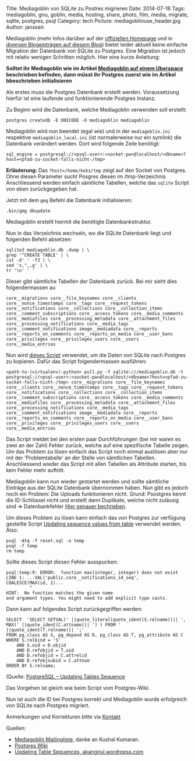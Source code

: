 Title: Mediagoblin von SQLite zu Postres migrieren
Date: 2014-07-16
Tags: mediagoblin, gnu, goblin, media, hosting, share, photo, film, media, migrate, sqlite, postgres, psql
Category: tech
Picture: mediagoblinuse_header.jpg
Author: janssen

Mediagoblin (mehr Infos darüber auf der [offiziellen Homepage](http://mediagoblin.org/) und in [diversen Blogeinträgen auf diesem Blog](http://blog.aurka.com/tag/mediagoblin.html)) bietet leider aktuell keine einfache Migration der Datenbank von SQLite zu Postgres. Eine Migration ist jedoch mit relativ wenigen Schritten möglich. Hier eine kurze Anleitung:

__Solltet ihr Mediagoblin wie im Artikel [Mediagoblin auf einem Uberspace](http://blog.aurka.com/mediagoblin-auf-uberspace.html) beschrieben befinden, dann müsst ihr Postgres zuerst wie im Artikel bbeschrieben initialisieren__

Als erstes muss die Postgres Datenbank erstellt werden. Voraussetzung hierfür ist eine laufende und funktionierende Postgres Instanz.

Zu Beginn wird die Datenbank, welche Mediagoblin verwenden soll erstellt:

	postgres createdb -E UNICODE -O mediagoblin mediagoblin

Mediagoblin wird nun beendet (egal wie) und in der `mediagoblin.ini` respektive `mediagoblin_local.ini` (ist normalerweise nur ein symlink) die Datenbank verändert werden. Dort wird folgende Zeile benötigt:

	sql_engine = postgresql://<psql-user>:<socket-pw>@localhost/<dbname>?host=<pfad-zu-socket-falls-nicht-/tmp>

__Erläuterung:__ Das `?host=/home/keks/tmp` zeigt auf den Socket von Postgres. Ohne diesen Parameter sucht Posgres diesen im /tmp-Verzeichnis. Anschliessend werden einfach sämtliche Tabellen, welche das `sqlite` Script von eben zurückgegeben hat.

Jetzt mit dem `gmg` Befehl die Datenbank initialisieren:

	.bin/gmg dbupdate

Mediagoblin erstellt hiermit die benötigte Datenbankstruktur.

Nun in das Verzeichnis wechseln, wo die SQLite Datenbank liegt und folgenden Befehl absetzen:

	sqlite3 mediagoblin.db .dump | \
	grep '^CREATE TABLE' | \
	cut -d' ' -f3 | \
	sed 's,",,g' | \
	tr '\n' ' '

Dieser gibt sämtliche Tabellen der Datenbank zurück. Bei mir sieht dies folgendermassen au
	
	core__migrations core__file_keynames core__clients core__nonce_timestamps core__tags core__request_tokens core__notifications core__collections core__collection_items core__comment_subscriptions core__access_tokens core__media_comments core__mediafiles core__processing_metadata core__attachment_files core__processing_notifications core__media_tags core__comment_notifications image__mediadata core__reports core__reports_on_comments core__reports_on_media core__user_bans core__privileges core__privileges_users core__users core__media_entries

Nun wird [dieses Script](http://www.tylerlesmann.com/2009/apr/27/copying-databases-across-platforms-sqlalchemy/) verwendet, um die Daten von SQLite nach Postgres zu kopieren. Dafür das Script folgendermassen ausführen:

	<path-to-(virtualenv)-python> pull.py -f sqlite:///mediagoblin.db -t postgresql://<psql-user>:<socket-pw>@localhost/<dbname>?host=<pfad-zu-socket-falls-nicht-/tmp> core__migrations core__file_keynames core__clients core__nonce_timestamps core__tags core__request_tokens core__notifications core__collections core__collection_items core__comment_subscriptions core__access_tokens core__media_comments core__mediafiles core__processing_metadata core__attachment_files core__processing_notifications core__media_tags core__comment_notifications image__mediadata core__reports core__reports_on_comments core__reports_on_media core__user_bans core__privileges core__privileges_users core__users core__media_entries

Das Script meldet bei den ersten paar Durchführungen (bei mir waren es zwei an der Zahl) Fehler zurück, welche auf eine spezifische Tabelle zeigen. Um das Problem zu lösen einfach das Script noch einmal auslösen aber nur mit der 'Problemtabelle' an der Stelle von sämtlichen Tabellen. Anschliessend wieder das Script mit allen Tabellen als Attribute starten, bis kein Fehler mehr auftritt.

Mediagoblin kann nun wieder gestartet werden und sollte sämtliche Einträge aus der SQLite Datenbank übernommen haben. Nun gibt es jedoch noch ein Problem: Die Uploads funktionieren nicht. Grund: Psostgres kennt die ID-Schlüssel nicht und erstellt dann Duplikate, welche nicht zulässig sind => Datenbankfehler [Hier genauer bechrieben](https://wiki.postgresql.org/wiki/Fixing_Sequences). 

Um dieses Problem zu lösen kann einfach das von Postgres zur verfügung gestellte Script [Updating sequence values from table](https://wiki.postgresql.org/wiki/Fixing_Sequences) verwendet werden. Also:

	psql -Atq -f reset.sql -o temp
	psql -f temp
	rm temp

Sollte dieses Script diesen Fehler ausspucken:

	psql:temp:9: ERROR:  function max(integer, integer) does not exist 
	LINE 1: ...VAL('public.core__notifications_id_seq',
	COALESCE(MAX(id, 1)... 
	         ^ 
	HINT:  No function matches the given name
	and argument types. You might need to add explicit type casts.

Dann kann auf folgendes Script zurückgegriffen werden:

	SELECT  'SELECT SETVAL(' ||quote_literal(quote_ident(S.relname))|| ', MAX(' ||quote_ident(C.attname)|| ') ) FROM ' ||quote_ident(T.relname)|| ';'
	FROM pg_class AS S, pg_depend AS D, pg_class AS T, pg_attribute AS C
	WHERE S.relkind = 'S'
	    AND S.oid = D.objid
	    AND D.refobjid = T.oid
	    AND D.refobjid = C.attrelid
	    AND D.refobjsubid = C.attnum
	ORDER BY S.relname;

(Quelle: [PostgreSQL – Updating Tables Sequence](http://akangirul.wordpress.com/2013/06/29/postgresql-updating-tables-sequence/)

Das Vorgehen ist gleich wie beim Script vom Postgres-Wiki.

Nun ist auch die ID bei Postgres korrekt und Mediagoblin wurde erfolgreich von SQLite nach Postgres migriert.

Anmerkungen und Korrekturen bitte via [Kontakt](http://blog.aurka.com/pages/about.html)


Quellen:

* [Mediagoblin Mailingliste](http://lists.mediagoblin.org/pipermail/devel/2014-June/000886.html), danke an Kushal Kumaran.
* [Postgres Wiki](https://wiki.postgresql.org/wiki/Fixing_Sequences)
* [Updating Table Sequences, akangirul.wordrpess.com](http://akangirul.wordpress.com/2013/06/29/postgresql-updating-tables-sequence/)
